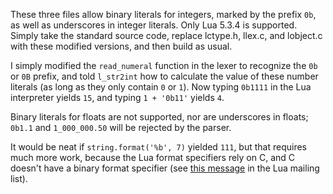 These three files allow binary literals for integers, marked by the prefix `0b`, as well as underscores in integer literals. Only Lua 5.3.4 is supported. Simply take the standard source code, replace lctype.h, llex.c, and lobject.c with these modified versions, and then build as usual.

I simply modified the `read_numeral` function in the lexer to recognize the `0b` or `0B` prefix, and told `l_str2int` how to calculate the value of these number literals (as long as they only contain `0` or `1`). Now typing `0b1111` in the Lua interpreter yields `15`, and typing `1 + '0b11'` yields `4`.

Binary literals for floats are not supported, nor are underscores in floats; `0b1.1` and `1_000_000.50` will be rejected by the parser.

It would be neat if `string.format('%b', 7)` yielded `111`, but that requires much more work, because the Lua format specifiers rely on C, and C doesn't have a binary format specifier (see [this message](http://lua-users.org/lists/lua-l/2015-01/msg00199.html "Re: Binary literals and number separators.") in the Lua mailing list).
